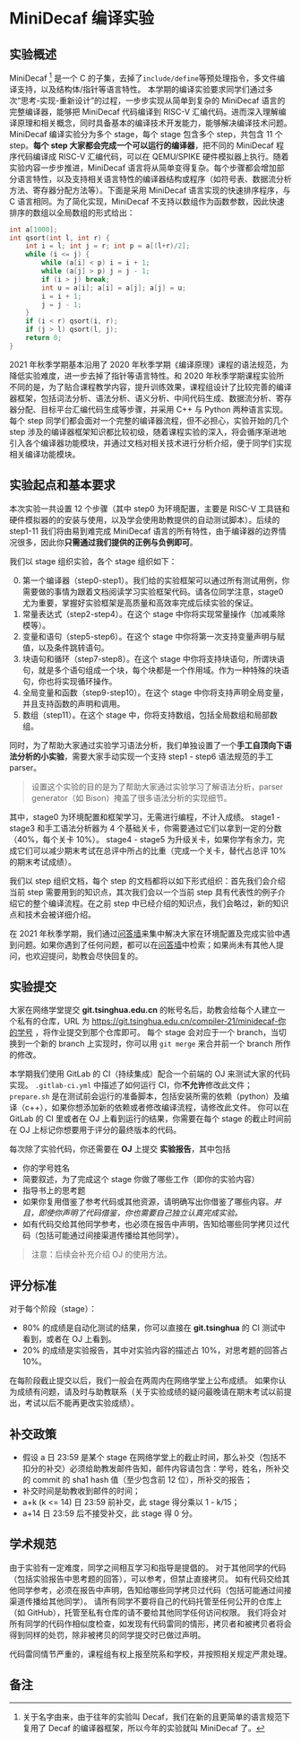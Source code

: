 # MiniDecaf 编译实验

## 实验概述
MiniDecaf [^1] 是一个 C 的子集，去掉了`include/define`等预处理指令，多文件编译支持，以及结构体/指针等语言特性。 本学期的编译实验要求同学们通过多次“思考-实现-重新设计”的过程，一步步实现从简单到复杂的 MiniDecaf 语言的完整编译器，能够把 MiniDecaf 代码编译到 RISC-V 汇编代码。进而深入理解编译原理和相关概念，同时具备基本的编译技术开发能力，能够解决编译技术问题。MiniDecaf 编译实验分为多个 stage，每个 stage 包含多个 step，共包含 11 个 step。**每个 step 大家都会完成一个可以运行的编译器**，把不同的 MiniDecaf 程序代码编译成 RISC-V 汇编代码，可以在 QEMU/SPIKE 硬件模拟器上执行。随着实验内容一步步推进，MiniDecaf 语言将从简单变得复杂。每个步骤都会增加部分语言特性，以及支持相关语言特性的编译器结构或程序（如符号表、数据流分析方法、寄存器分配方法等）。下面是采用 MiniDecaf 语言实现的快速排序程序，与 C 语言相同。为了简化实现，MiniDecaf 不支持以数组作为函数参数，因此快速排序的数组以全局数组的形式给出：

```c
int a[1000];
int qsort(int l, int r) {
    int i = l; int j = r; int p = a[(l+r)/2];
    while (i <= j) {
        while (a[i] < p) i = i + 1;        
        while (a[j] > p) j = j - 1;        
        if (i > j) break;        
        int u = a[i]; a[i] = a[j]; a[j] = u;        
        i = i + 1;        
        j = j - 1;    
    }    
    if (i < r) qsort(i, r);    
    if (j > l) qsort(l, j);    
    return 0;
}
```

2021 年秋季学期基本沿用了 2020 年秋季学期《编译原理》课程的语法规范，为降低实验难度，进一步去掉了指针等语言特性。和 2020 年秋季学期课程实验所不同的是，为了贴合课程教学内容，提升训练效果，课程组设计了比较完善的编译器框架，包括词法分析、语法分析、语义分析、中间代码生成、数据流分析、寄存器分配、目标平台汇编代码生成等步骤，并采用 C++ 与 Python 两种语言实现。每个 step 同学们都会面对一个完整的编译器流程，但不必担心，实验开始的几个 step 涉及的编译器框架知识都比较初级，随着课程实验的深入，将会循序渐进地引入各个编译器功能模块，并通过文档对相关技术进行分析介绍，便于同学们实现相关编译功能模块。

## 实验起点和基本要求

本次实验一共设置 12 个步骤（其中 step0 为环境配置，主要是 RISC-V 工具链和硬件模拟器的的安装与使用，以及学会使用助教提供的自动测试脚本）。后续的 step1-11 我们将由易到难完成 MiniDecaf 语言的所有特性，由于编译器的边界情况很多，因此你**只需通过我们提供的正例与负例即可**。

我们以 stage 组织实验，各个 stage 组织如下：

<ol start="0">
  <li>
    第一个编译器（step0-step1）。我们给的实验框架可以通过所有测试用例，你需要做的事情为跟着文档阅读学习实验框架代码。请各位同学注意，stage0 尤为重要，掌握好实验框架是高质量和高效率完成后续实验的保证。
  </li>
  <li>
    常量表达式（step2-step4）。在这个 stage 中你将实现常量操作（加减乘除模等）。
  </li>
  <li>
    变量和语句（step5-step6）。在这个 stage 中你将第一次支持变量声明与赋值，以及条件跳转语句。
  </li>
  <li>
    块语句和循环（step7-step8）。在这个 stage 中你将支持块语句，所谓块语句，就是多个语句组成一个块，每个块都是一个作用域。作为一种特殊的块语句，你也将实现循环操作。
  </li>
  <li>
    全局变量和函数（step9-step10）。在这个 stage 中你将支持声明全局变量，并且支持函数的声明和调用。
  </li>
  <li>
    数组（step11）。在这个 stage 中，你将支持数组，包括全局数组和局部数组。
  </li>
</ol>

同时，为了帮助大家通过实验学习语法分析，我们单独设置了一个**手工自顶向下语法分析的小实验**，需要大家手动实现一个支持 step1 - step6 语法规范的手工 parser。

> 设置这个实验的目的是为了帮助大家通过实验学习了解语法分析，parser generator（如 Bison）掩盖了很多语法分析的实现细节。

其中，stage0 为环境配置和框架学习，无需进行编程，不计入成绩。
stage1 - stage3 和手工语法分析器为 4 个基础关卡，你需要通过它们以拿到一定的分数（40%，每个关卡 10%）。
stage4 - stage5 为升级关卡，如果你学有余力，完成它们可以减少期末考试在总评中所占的比重（完成一个关卡，替代占总评 10% 的期末考试成绩）。

我们以 step 组织文档，每个 step 的文档都将以如下形式组织：首先我们会介绍当前 step 需要用到的知识点，其次我们会以一个当前 step 具有代表性的例子介绍它的整个编译流程。在之前 step 中已经介绍的知识点，我们会略过，新的知识点和技术会被详细介绍。

在 2021 年秋季学期，我们通过[问答墙](https://docs.qq.com/doc/DY1hZWFV0T0N0VWph)来集中解决大家在环境配置及完成实验中遇到问题。如果你遇到了任何问题，都可以在[问答墙](https://docs.qq.com/doc/DY1hZWFV0T0N0VWph)中检索；如果尚未有其他人提问，也欢迎提问，助教会尽快回复的。

## 实验提交

大家在网络学堂提交 **git.tsinghua.edu.cn** 的帐号名后，助教会给每个人建立一个私有的仓库，URL 为 https://git.tsinghua.edu.cn/compiler-21/minidecaf-你的学号 ，将作业提交到那个仓库即可。
每个 stage 会对应于一个 branch，当切换到一个新的 branch 上实现时，你可以用 `git merge` 来合并前一个 branch 所作的修改。

本学期我们使用 GitLab 的 CI（持续集成）配合一个前端的 OJ 来测试大家的代码实现。
`.gitlab-ci.yml` 中描述了如何运行 CI，你**不允许**修改此文件；
`prepare.sh` 是在测试前会运行的准备脚本，包括安装所需的依赖（python）及编译（c++），如果你想添加新的依赖或者修改编译流程，请修改此文件。
你可以在 GitLab 的 CI 里或者在 OJ 上看到运行的结果，你需要在每个 stage 的截止时间前在 OJ 上标记你想要用于评分的最终版本的代码。

每次除了实验代码，你还需要在 **OJ** 上提交 **实验报告**，其中包括
* 你的学号姓名
* 简要叙述，为了完成这个 stage 你做了哪些工作（即你的实验内容）
* 指导书上的思考题
* 如果你复用借鉴了参考代码或其他资源，请明确写出你借鉴了哪些内容。*并且，即使你声明了代码借鉴，你也需要自己独立认真完成实验。*
* 如有代码交给其他同学参考，也必须在报告中声明，告知给哪些同学拷贝过代码（包括可能通过间接渠道传播给其他同学）。

> 注意：后续会补充介绍 OJ 的使用方法。

## 评分标准

对于每个阶段（stage）：
* 80% 的成绩是自动化测试的结果，你可以直接在 **git.tsinghua** 的 CI 测试中看到，或者在 OJ 上看到。
* 20% 的成绩是实验报告，其中对实验内容的描述占 10%，对思考题的回答占 10%。

在每阶段截止提交以后，我们一般会在两周内在网络学堂上公布成绩。
如果你认为成绩有问题，请及时与助教联系（关于实验成绩的疑问最晚请在期末考试以前提出，考试以后不能再更改实验成绩）。

## 补交政策

* 假设 a 日 23:59 是某个 stage 在网络学堂上的截止时间，那么补交（包括不扣分的补交）必须给助教发邮件告知，邮件内容请包含：学号，姓名，所补交的 commit 的 sha1 hash 值（至少包含前 12 位），所补交的报告；
* 补交时间是助教收到邮件的时间；
* a+k (k <= 14) 日 23:59 前补交，此 stage 得分乘以 1 - k/15；
* a+14 日 23:59 后不接受补交，此 stage 得 0 分。

## 学术规范

由于实验有一定难度，同学之间相互学习和指导是提倡的。
对于其他同学的代码（包括实验报告中思考题的回答），可以参考，但禁止直接拷贝。
如有代码交给其他同学参考，必须在报告中声明，告知给哪些同学拷贝过代码（包括可能通过间接渠道传播给其他同学）。
请所有同学不要将自己的代码托管至任何公开的仓库上（如 GitHub），托管至私有仓库的请不要给其他同学任何访问权限。
我们将会对所有同学的代码作相似度检查，如发现有代码雷同的情形，拷贝者和被拷贝者将会得到同样的处罚，除非被拷贝的同学提交时已做过声明。

代码雷同情节严重的，课程组有权上报至院系和学校，并按照相关规定严肃处理。

## 备注
[^1]: 关于名字由来，由于往年的实验叫 Decaf，我们在新的且更简单的语言规范下复用了 Decaf 的编译器框架，所以今年的实验就叫 MiniDecaf 了。
